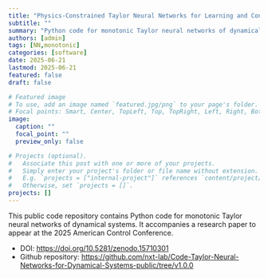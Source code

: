 ```yaml
---
title: "Physics-Constrained Taylor Neural Networks for Learning and Control of Dynamical Systems"
subtitle: ""
summary: "Python code for monotonic Taylor neural networks of dynamical systems."
authors: [admin]
tags: [NN,monotonic]
categories: [software]
date: 2025-06-21
lastmod: 2025-06-21
featured: false
draft: false

# Featured image
# To use, add an image named `featured.jpg/png` to your page's folder.
# Focal points: Smart, Center, TopLeft, Top, TopRight, Left, Right, BottomLeft, Bottom, BottomRight.
image:
  caption: ""
  focal_point: ""
  preview_only: false

# Projects (optional).
#   Associate this post with one or more of your projects.
#   Simply enter your project's folder or file name without extension.
#   E.g. `projects = ["internal-project"]` references `content/project/deep-learning/index.md`.
#   Otherwise, set `projects = []`.
projects: []
---
```


This public code repository contains Python code for monotonic Taylor neural networks of dynamical systems.  It accompanies a research paper to appear at the 2025 American Control Conference.

- DOI: https://doi.org/10.5281/zenodo.15710301
- Github repository: https://github.com/nxt-lab/Code-Taylor-Neural-Networks-for-Dynamical-Systems-public/tree/v1.0.0